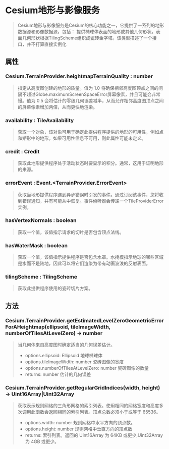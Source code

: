 # Cesium地形与影像服务

> Cesium地形与影像服务是Cesium的核心功能之一，它提供了一系列的地形数据源和影像数据源，包括：
> 提供椭球体表面的地形或其他几何形状。表面几何形状根据TilingScheme组织成瓷砖金字塔。该类型描述了一个接口，并不打算直接实例化

## 属性

### Cesium.TerrainProvider.heightmapTerrainQuality : number

> 指定从高度图创建的地形的质量。值为 1.0 将确保相邻高度图顶点之间的间隔不超过Globe.maximumScreenSpaceError屏幕像素，并且可能会非常慢。值为 0.5 会将估计的零级几何误差减半，从而允许相邻高度图顶点之间的屏幕像素增加两倍，从而更快地渲染。

### availability : TileAvailability

> 获取一个对象，该对象可用于确定此提供程序提供的地形的可用性，例如点和矩形中的地形。如果可用性信息不可用，则此属性可能未定义。

### credit : Credit

> 获取此地形提供程序处于活动状态时要显示的积分。通常，这用于证明地形的来源。

### errorEvent : Event.<TerrainProvider.ErrorEvent>
> 获取当地形提供程序遇到异步错误时引发的事件。通过订阅该事件，您将收到错误通知，并有可能从中恢复。事件侦听器会传递一个TileProviderError实例。

### hasVertexNormals : boolean
> 获取一个值，该值指示请求的切片是否包含顶点法线。

### hasWaterMask : boolean
> 获取一个值，该值指示提供程序是否包含水罩。水掩模指示地球的哪些区域是水而不是陆地，因此可以将它们渲染为带有动画波浪的反射表面。

### tilingScheme : TilingScheme
> 获取此提供程序使用的瓷砖切片方案。


## 方法

### Cesium.TerrainProvider.getEstimatedLevelZeroGeometricErrorForAHeightmap(ellipsoid, tileImageWidth, numberOfTilesAtLevelZero) → number

> 当几何体来自高度图时确定适当的几何误差估计。
> - options.ellipsoid: Ellipsoid  地球椭球体
> - options.tileImageWidth: number  瓷砖图像的宽度
> - options.numberOfTilesAtLevelZero: number  瓷砖图像的数量
> - returns: number  估计的几何误差

### Cesium.TerrainProvider.getRegularGridIndices(width, height) → Uint16Array|Uint32Array
> 获取表示规则网格的三角形网格的索引列表。使用相同的网格宽度和高度多次调用此函数会返回相同的索引列表。顶点总数必须小于或等于 65536。
> - options.width: number  规则网格中水平方向的顶点数。
> - options.height: number  规则网格中垂直方向的顶点数
> - returns: 索引列表。返回的 Uint16Array 为 64KB 或更少,Uint32Array 为 4GB 或更少。 